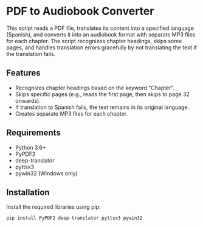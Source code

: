 # PDF to Audiobook Converter

This script reads a PDF file, translates its content into a specified language (Spanish), and converts it into an audiobook format with separate MP3 files for each chapter. The script recognizes chapter headings, skips some pages, and handles translation errors gracefully by not translating the text if the translation fails.

## Features

- Recognizes chapter headings based on the keyword "Chapter".
- Skips specific pages (e.g., reads the first page, then skips to page 32 onwards).
- If translation to Spanish fails, the text remains in its original language.
- Creates separate MP3 files for each chapter.

## Requirements

- Python 3.6+
- PyPDF2
- deep-translator
- pyttsx3
- pywin32 (Windows only)

## Installation

Install the required libraries using pip:

```sh
pip install PyPDF2 deep-translator pyttsx3 pywin32
